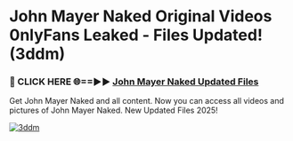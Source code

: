 # John Mayer Naked Original Videos 0nlyFans Leaked - Files Updated! (3ddm)

<h3>🔴 CLICK HERE 🌐==►► <a href="https://tinyurl.com/yckcrads" rel="nofollow">John Mayer Naked Updated Files</a></h3>

Get John Mayer Naked and all content. Now you can access all videos and pictures of John Mayer Naked. New Updated Files 2025!

[![3ddm](https://i.imgur.com/hpKpOFt.gif)](https://tinyurl.com/yckcrads)
